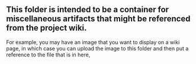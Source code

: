 ## This folder is intended to be a container for miscellaneous artifacts that might be referenced from the project wiki.
For example, you may have an image that you want to display on a wiki page, in which case you can upload the image to this folder and then put a reference to the file that is in here,
